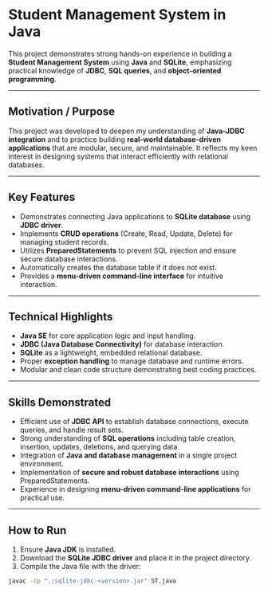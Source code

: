 # Student Management System in Java

This project demonstrates strong hands-on experience in building a **Student Management System** using **Java** and **SQLite**, emphasizing practical knowledge of **JDBC**, **SQL queries**, and **object-oriented programming**.  

---

## Motivation / Purpose

This project was developed to deepen my understanding of **Java-JDBC integration** and to practice building **real-world database-driven applications** that are modular, secure, and maintainable. It reflects my keen interest in designing systems that interact efficiently with relational databases.  

---

## Key Features

- Demonstrates connecting Java applications to **SQLite database** using **JDBC driver**.  
- Implements **CRUD operations** (Create, Read, Update, Delete) for managing student records.  
- Utilizes **PreparedStatements** to prevent SQL injection and ensure secure database interactions.  
- Automatically creates the database table if it does not exist.  
- Provides a **menu-driven command-line interface** for intuitive interaction.  

---

## Technical Highlights

- **Java SE** for core application logic and input handling.  
- **JDBC (Java Database Connectivity)** for database interaction.  
- **SQLite** as a lightweight, embedded relational database.  
- Proper **exception handling** to manage database and runtime errors.  
- Modular and clean code structure demonstrating best coding practices.  

---

## Skills Demonstrated

- Efficient use of **JDBC API** to establish database connections, execute queries, and handle result sets.  
- Strong understanding of **SQL operations** including table creation, insertion, updates, deletions, and querying data.  
- Integration of **Java and database management** in a single project environment.  
- Implementation of **secure and robust database interactions** using PreparedStatements.  
- Experience in designing **menu-driven command-line applications** for practical use.  

---

## How to Run

1. Ensure **Java JDK** is installed.  
2. Download the **SQLite JDBC driver** and place it in the project directory.  
3. Compile the Java file with the driver:

```bash
javac -cp ".;sqlite-jdbc-<version>.jar" ST.java
